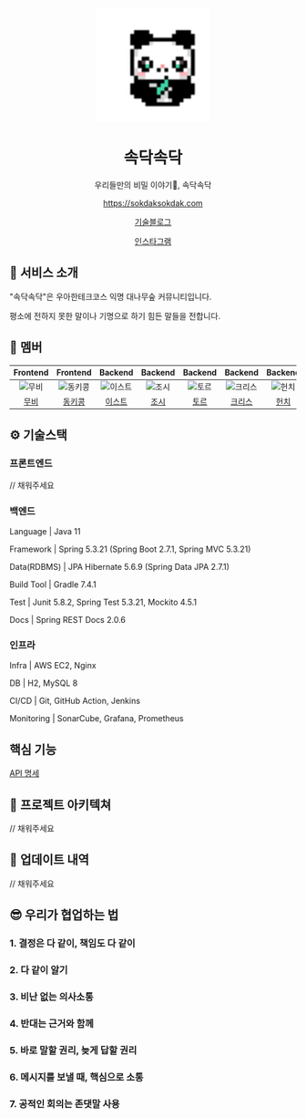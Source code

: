 <p align="middle" >
  <img width="200px;" src="https://github.com/woowacourse-teams/2022-sokdak/blob/dev/frontend/src/assets/images/panda_logo.svg?raw=true" alt="로고"/>
</p>
<h1 align="middle">속닥속닥</h1>
<p align="middle">우리들만의 비밀 이야기🎋, 속닥속닥</p>
<p align="middle"><a href="https://sokdaksokdak.com">https://sokdaksokdak.com</a></p>
<p align="middle"><a href="https://sokdak-sokdak.tistory.com/">기술블로그</a></p>
<p align="middle"><a href="https://www.instagram.com/sokdak_x2ㅇ">인스타그램</a></p>

## 💬 서비스 소개

"속닥속닥"은 우아한테크코스 익명 대나무숲 커뮤니티입니다. 

평소에 전하지 못한 말이나 기명으로 하기 힘든 말들을 전합니다.

## 🥰 멤버

|                                        Frontend                                        |                                        Frontend                                         |                                         Backend                                         |                                        Backend                                        |                                        Backend                                        |                                        Backend                                         |                                        Backend                                        |
|:--------------------------------------------------------------------------------------:|:---------------------------------------------------------------------------------------:|:---------------------------------------------------------------------------------------:|:-------------------------------------------------------------------------------------:|:-------------------------------------------------------------------------------------:|:--------------------------------------------------------------------------------------:|:-------------------------------------------------------------------------------------:|
| <img src="https://avatars.githubusercontent.com/u/52737532?v=4" width=400px alt="무비"/> | <img src="https://avatars.githubusercontent.com/u/65863017?v=4" width=400px alt="동키콩"/> | <img src="https://avatars.githubusercontent.com/u/64204666?v=4" width=400px alt="이스트"/> | <img src="https://avatars.githubusercontent.com/u/54316950?v=4" width=400px alt="조시"> | <img src="https://avatars.githubusercontent.com/u/46641538?v=4" width=400px alt="토르"> | <img src="https://avatars.githubusercontent.com/u/68771917?v=4" width=400px alt="크리스"> | <img src="https://avatars.githubusercontent.com/u/50815519?v=4" width=400px alt="헌치"> |
|                            [무비](https://github.com/byhhh2)                             |                          [동키콩](https://github.com/JUDONGHYEOK)                          |                           [이스트](https://github.com/EastHShin)                           |                           [조시](https://github.com/hyunrrr)                            |                          [토르](https://github.com/injoon2019)                          |                        [크리스](https://github.com/Byeongju-Kong)                         |                        [헌치](https://github.com/BETTERFUTURE4)                         |

## ⚙️ 기술스택

### 프론트엔드

// 채워주세요

### 백엔드

Language | Java 11

Framework | Spring 5.3.21 (Spring Boot 2.7.1, Spring MVC 5.3.21)

Data(RDBMS) | JPA Hibernate 5.6.9 (Spring Data JPA 2.7.1)

Build Tool | Gradle 7.4.1

Test | Junit 5.8.2, Spring Test 5.3.21, Mockito 4.5.1

Docs | Spring REST Docs 2.0.6

### 인프라

Infra | AWS EC2, Nginx

DB | H2, MySQL 8

CI/CD | Git, GitHub Action, Jenkins

Monitoring | SonarCube, Grafana, Prometheus

## 핵심 기능

[API 명세](https://woowacourse-teams.github.io/2022-sokdak/backend/sokdak/src/main/resources/static/index.html)

## 🏬 프로젝트 아키텍쳐

// 채워주세요

## 📂 업데이트 내역

// 채워주세요

## 😎 우리가 협업하는 법

### 1. 결정은 다 같이, 책임도 다 같이
### 2. 다 같이 알기
### 3. 비난 없는 의사소통
### 4. 반대는 근거와 함께
### 5. 바로 말할 권리, 늦게 답할 권리
### 6. 메시지를 보낼 때, 핵심으로 소통
### 7. 공적인 회의는 존댓말 사용
